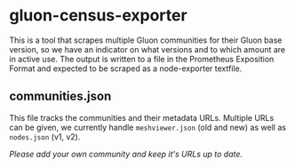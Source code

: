 # gluon-census-exporter

This is a tool that scrapes multiple Gluon communities for their Gluon base version, so we have an indicator on what versions and to which amount are in active use. The output is written to a file in the Prometheus Exposition Format and expected to be scraped as a node-exporter textfile.

## communities.json

This file tracks the communities and their metadata URLs. Multiple URLs can be given, we currently handle `meshviewer.json` (old and new) as well as `nodes.json` (v1, v2).

*Please add your own community and keep it's URLs up to date.*
